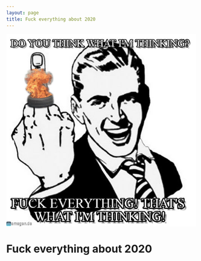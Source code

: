 ```yaml
---
layout: page
title: Fuck everything about 2020
---
```


![Are you thinking what I'm thinking?](./2016.jpg)

# Fuck everything about 2020

